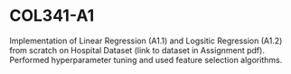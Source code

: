 # COL341-A1

Implementation of Linear Regression (A1.1) and Logsitic Regression (A1.2) from scratch on Hospital Dataset (link to dataset in Assignment pdf). 
Performed hyperparameter tuning and used feature selection algorithms. <br>
